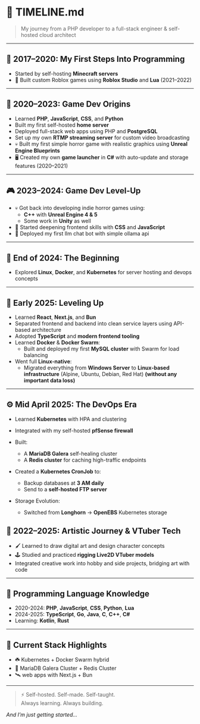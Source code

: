 # 🧭 TIMELINE.md  
> My journey from a PHP developer to a full-stack engineer & self-hosted cloud architect

---

## 🐣 2017–2020: My First Steps Into Programming

- Started by self-hosting **Minecraft servers**
- 🧱 Built custom Roblox games using **Roblox Studio** and **Lua** (2021–2022)

---

## 🐣 2020–2023: Game Dev Origins

- Learned **PHP**, **JavaScript**, **CSS**, and **Python**
- Built my first self-hosted **home server**
- Deployed full-stack web apps using PHP and **PostgreSQL**
- Set up my own **RTMP streaming server** for custom video broadcasting
- 💀 Built my first simple horror game with realistic graphics using **Unreal Engine Blueprints**
- 🖥️ Created my own **game launcher** in **C#** with auto-update and storage features (2020–2021)

---

## 🎮 2023–2024: Game Dev Level-Up

- 💀 Got back into developing indie horror games using:
  - **C++** with **Unreal Engine 4 & 5**
  - Some work in **Unity** as well
- 🎨 Started deepening frontend skills with **CSS** and **JavaScript**
- 🤖 Deployed my first llm chat bot with simple ollama api

---

## 🦣 End of 2024: The Beginning

- Explored **Linux**, **Docker**, and **Kubernetes** for server hosting and devops concepts

---

## 🚀 Early 2025: Leveling Up

- Learned **React**, **Next.js**, and **Bun**
- Separated frontend and backend into clean service layers using API-based architecture
- Adopted **TypeScript** and **modern frontend tooling**
- Learned **Docker** & **Docker Swarm**:
  - Built and deployed my first **MySQL cluster** with Swarm for load balancing
- Went full **Linux-native**:
  - Migrated everything from **Windows Server** to **Linux-based infrastructure** (Alpine, Ubuntu, Debian, Red Hat) __(without any important data loss)__

---

## ⚙️ Mid April 2025: The DevOps Era

- Learned **Kubernetes** with HPA and clustering
- Integrated with my self-hosted **pfSense firewall**
- Built:
  - A **MariaDB Galera** self-healing cluster
  - A **Redis cluster** for caching high-traffic endpoints
- Created a **Kubernetes CronJob** to:
  - Backup databases at **3 AM daily**
  - Send to a **self-hosted FTP server**

- Storage Evolution:
  - Switched from **Longhorn** → **OpenEBS** Kubernetes storage

## 🎨 2022–2025: Artistic Journey & VTuber Tech

- 🖌️ Learned to draw digital art and design character concepts
- 🕹️ Studied and practiced **rigging Live2D VTuber models**
- Integrated creative work into hobby and side projects, bridging art with code

---

## 🧠 Programming Language Knowledge

- 2020-2024: **PHP**, **JavaScript**, **CSS**, **Python**, **Lua**
- 2024-2025: **TypeScript**, **Go**, **Java**, **C**, **C++**, **C#**
- Learning: **Kotlin**, **Rust**

---

## 📌 Current Stack Highlights

- ☘️ Kubernetes + Docker Swarm hybrid
- 🐘 MariaDB Galera Cluster + Redis Cluster
- 🛰️ web apps with Next.js + Bun

---

  > ⚡ Self-hosted. Self-made. Self-taught.  
  > Always learning. Always building.

_And I’m just getting started..._
